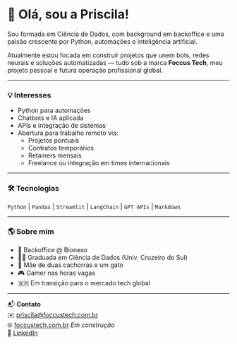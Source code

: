 # 👋 Olá, sou a Priscila!

Sou formada em Ciência de Dados, com background em backoffice e uma paixão crescente por Python, automações e inteligência artificial.

Atualmente estou focada em construir projetos que unem bots, redes neurais e soluções automatizadas — tudo sob a marca **Foccus Tech**, meu projeto pessoal e futura operação profissional global.

---

### 💡 Interesses
- Python para automações
- Chatbots e IA aplicada
- APIs e integração de sistemas
- Abertura para trabalho remoto via:
  - Projetos pontuais
  - Contratos temporários
  - Retainers mensais
  - Freelance ou integração em times internacionais

---

### 🛠️ Tecnologias
`Python` | `Pandas` | `Streamlit` | `LangChain` | `GPT APIs` | `Markdown`

---

### 🌎 Sobre mim
- 🔧 Backoffice @ Bionexo
- 👩‍🎓 Graduada em Ciência de Dados (Univ. Cruzeiro do Sul)
- 🐾 Mãe de duas cachorras e um gato
- 🎮 Gamer nas horas vagas
- 🇧🇷 Em transição para o mercado tech global

---

📬 **Contato**  
✉️ priscila@foccustech.com.br  
🌐 [foccustech.com.br](https://foccustech.com.br) *Em construção*  
🔗 [LinkedIn](https://www.linkedin.com/in/priscila-alves-andr%C3%A9-vieira-9ba8a2221/)
